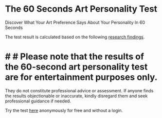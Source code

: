 # The 60 Seconds Art Personality Test
Discover What Your Art Preference Says About Your Personality In 60 Seconds

The test result is calculated based on the following [research findings](https://www.psychologytoday.com/intl/blog/the-mind-of-a-collector/202302/how-collector-personalities-relate-to-their-art-preferences?amp).
# # # Please note that the results of the 60-second art personality test are for entertainment purposes only.
They do not constitute professional advice or assessment. If anyone finds the results objectionable or inaccurate, kindly disregard them and seek professional guidance if needed.

Try the test [here](https://florianmgedeon.github.io/artpersonalitytest/) anonymously for free and without a login.
